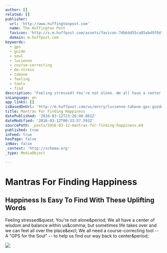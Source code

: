 ```yaml
---
author: []
related: []
publisher:
  url: 'http://www.huffingtonpost.com'
  name: The Huffington Post
  favicon: 'http://s.m.huffpost.com/assets/favicon-7dbb4d55ca85abd9f84197a1c3525e38.ico'
  domain: m.huffpost.com
keywords:
  - gps
  - guide
  - soul
  - lucienne
  - course-correcting
  - de-stress
  - tabone
  - feeling
  - tools
  - find
description: "Feeling stressed? You're not alone. We all have a center of wisdom and balance within us, but sometimes life takes over and we can feel all over the place! We all need a course-correcting tool -- A \"GPS for the Soul\" -- to help us find our way back to center."
inLanguage: en
app_links: []
isBasedOnUrl: 'http://m.huffpost.com/us/entry/lucienne-tabone-gps-guide_us_56e0a56ae4b0860f99d7c282'
title: Mantras For Finding Happiness
datePublished: '2016-03-12T23:26:40.861Z'
dateModified: '2016-03-12T00:33:57.593Z'
sourcePath: _posts/2016-03-12-mantras-for-finding-happiness.md
published: true
inFeed: true
hasPage: false
inNav: false
_context: 'http://schema.org'
_type: MediaObject

---
```

# Mantras For Finding Happiness

<article style=""><h1>Happiness Is Easy To Find With These Uplifting Words</h1><p>Feeling stressed&amp;quest; You're not alone&amp;period; We all have a center of wisdom and balance within us&amp;comma; but sometimes life takes over and we can feel all over the place&amp;excl; We all need a course-correcting tool -- A "GPS for the Soul" -- to help us find our way back to center&amp;period;</p><img src="http://img.huffingtonpost.com/asset/1200_630/56e0a8121500002a000b181f.jpeg" /></article>
